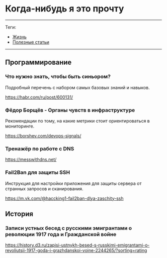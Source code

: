 # Когда-нибудь я это прочту



---

Теги:

- [Жизнь](../_tags/жизнь.md)
- [Полезные статьи](../_tags/полезные%20статьи.md)

---

## Программирование

### Что нужно знать, чтобы быть синьором?

Подробный перечень с набором самых базовых знаний и навыков.

https://habr.com/ru/post/600131/

### Фёдор Борщёв - Органы чувств в инфраструктуре

Рекомендации по тому, на какие метрики стоит ориентироваться в мониторинге.

https://borshev.com/devops-signals/

### Тренажёр по работе с DNS

https://messwithdns.net/

### Fail2Ban для защиты SSH

Инструкция для настройки приложения для защиты сервера от странных запросов и
сканирования.

https://m.vk.com/@haccking1-fail2ban-dlya-zaschity-ssh

## История

### Записи устных бесед с русскими эмигрантами о революции 1917 года и Гражданской войне

https://history.d3.ru/zapisi-ustnykh-besed-s-russkimi-emigrantami-o-revoliutsii-1917-goda-i-grazhdanskoi-voine-2244265/?sorting=rating
